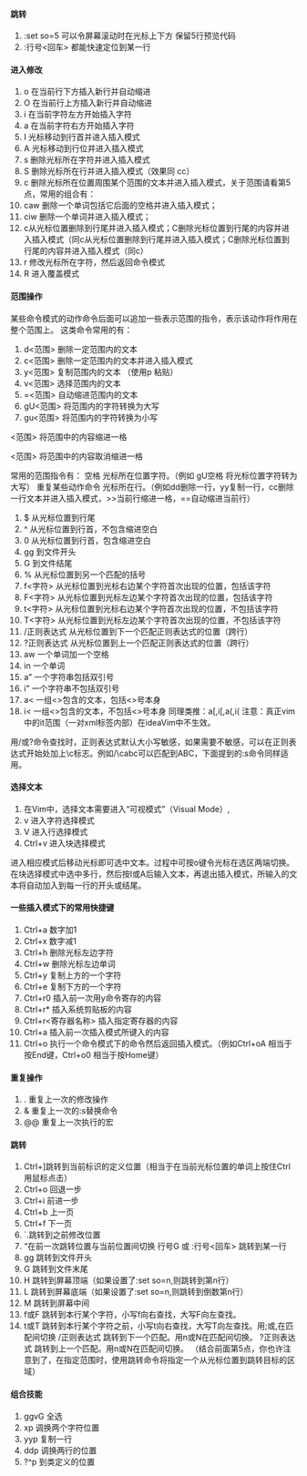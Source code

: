#### 跳转
1. :set so=5 可以令屏幕滚动时在光标上下方 保留5行预览代码
2. :行号<回车> 都能快速定位到某一行
#### 进入修改

1. o 在当前行下方插入新行并自动缩进
2. O 在当前行上方插入新行并自动缩进
3. i 在当前字符左方开始插入字符
4. a 在当前字符右方开始插入字符
5. I 光标移动到行首并进入插入模式
6. A 光标移动到行位并进入插入模式
7. s 删除光标所在字符并进入插入模式
8. S 删除光标所在行并进入插入模式（效果同 cc）
9. c 删除光标所在位置周围某个范围的文本并进入插入模式，关于范围请看第5点，常用的组合有：
10. caw 删除一个单词包括它后面的空格并进入插入模式；
11. ciw 删除一个单词并进入插入模式；
12. c从光标位置删除到行尾并进入插入模式；C删除光标位置到行尾的内容并进入插入模式（同c从光标位置删除到行尾并进入插入模式；C删除光标位置到行尾的内容并进入插入模式（同c）
13. r 修改光标所在字符，然后返回命令模式
14. R 进入覆盖模式

#### 范围操作
某些命令模式的动作命令后面可以追加一些表示范围的指令，表示该动作将作用在整个范围上。
这类命令常用的有：

1. d<范围> 删除一定范围内的文本
2. c<范围> 删除一定范围内的文本并进入插入模式
3. y<范围> 复制范围内的文本 （使用p 粘贴）
4. v<范围> 选择范围内的文本
5. =<范围> 自动缩进范围内的文本
6. gU<范围> 将范围内的字符转换为大写
7. gu<范围> 将范围内的字符转换为小写

<范围> 将范围中的内容缩进一格

<范围> 将范围中的内容取消缩进一格

常用的范围指令有：
空格 光标所在位置字符。（例如 gU空格 将光标位置字符转为大写）
重复某些动作命令 光标所在行。（例如dd删除一行，yy复制一行，cc删除一行文本并进入插入模式，>>当前行缩进一格，==自动缩进当前行）

1. $ 从光标位置到行尾
2. ^ 从光标位置到行首，不包含缩进空白
3. 0 从光标位置到行首，包含缩进空白
4. gg 到文件开头
5. G 到文件结尾
6. % 从光标位置到另一个匹配的括号
7. f<字符> 从光标位置到光标右边某个字符首次出现的位置，包括该字符
8. F<字符> 从光标位置到光标左边某个字符首次出现的位置，包括该字符
9. t<字符> 从光标位置到光标右边某个字符首次出现的位置，不包括该字符
10. T<字符> 从光标位置到光标左边某个字符首次出现的位置，不包括该字符
11. /正则表达式 从光标位置到下一个匹配正则表达式的位置（跨行）
12. ?正则表达式 从光标位置到上一个匹配正则表达式的位置（跨行）
13. aw 一个单词加一个空格
14. in 一个单词
15. a” 一个字符串包括双引号
16. i” 一个字符串不包括双引号
17. a< 一组<>包含的文本，包括<>号本身
18. i< 一组<>包含的文本，不包括<>号本身
同理类推：a[,i[,a(,i(
注意：真正vim中的it范围（一对xml标签内部）在ideaVim中不生效。

用/或?命令查找时，正则表达式默认大小写敏感，如果需要不敏感，可以在正则表达式开始处加上\c标志。例如/\cabc可以匹配到ABC，下面提到的:s命令同样适用。

#### 选择文本
1. 在Vim中，选择文本需要进入“可视模式”（Visual Mode）,
2. v 进入字符选择模式
3. V 进入行选择模式
4. Ctrl+v 进入块选择模式

进入相应模式后移动光标即可选中文本。过程中可按o键令光标在选区两端切换。
在块选择模式中选中多行，然后按I或A后输入文本，再退出插入模式，所输入的文本将自动加入到每一行的开头或结尾。

#### 一些插入模式下的常用快捷键
1. Ctrl+a 数字加1
2. Ctrl+x 数字减1
3. Ctrl+h 删除光标左边字符
4. Ctrl+w 删除光标左边单词
5. Ctrl+y 复制上方的一个字符
6. Ctrl+e 复制下方的一个字符
7. Ctrl+r0 插入前一次用y命令寄存的内容
8. Ctrl+r* 插入系统剪贴板的内容
9. Ctrl+r<寄存器名称> 插入指定寄存器的内容
10. Ctrl+a 插入前一次插入模式所键入的内容
11. Ctrl+o 执行一个命令模式下的命令然后返回插入模式。（例如Ctrl+oA 相当于按End键，Ctrl+o0 相当于按Home键）

#### 重复操作
1. . 重复上一次的修改操作
2. & 重复上一次的:s替换命令
3. @@ 重复上一次执行的宏

#### 跳转
1. Ctrl+]跳转到当前标识的定义位置（相当于在当前光标位置的单词上按住Ctrl用鼠标点击）
2. Ctrl+o 回退一步
3. Ctrl+i 前进一步
4. Ctrl+b 上一页
5. Ctrl+f 下一页
6. `.跳转到之前修改位置
7. “在前一次跳转位置与当前位置间切换
行号G 或 :行号<回车> 跳转到某一行
8. gg 跳转到文件开头
9. G 跳转到文件末尾
10. H 跳转到屏幕顶端（如果设置了:set so=n,则跳转到第n行）
11. L 跳转到屏幕底端（如果设置了:set so=n,则跳转到倒数第n行）
12. M 跳转到屏幕中间
13. f或F 跳转到本行某个字符，小写f向右查找，大写F向左查找。
14. t或T 跳转到本行某个字符之前，小写t向右查找，大写T向左查找。用;或,在匹配间切换
/正则表达式 跳转到下一个匹配。用n或N在匹配间切换。
?正则表达式 跳转到上一个匹配。用n或N在匹配间切换。
（结合前面第5点，你也许注意到了，在指定范围时，使用跳转命令将指定一个从光标位置到跳转目标的区域）

#### 组合技能
1. ggvG 全选
2. xp 调换两个字符位置
3. yyp 复制一行
4. ddp 调换两行的位置
5. ?^p 到类定义的位置